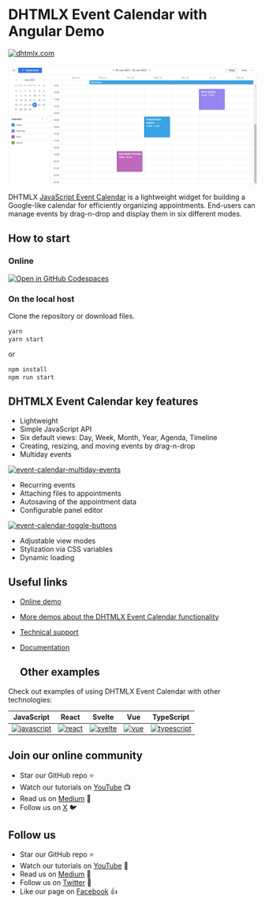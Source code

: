 # DHTMLX Event Calendar with Angular Demo

[![dhtmlx.com](https://img.shields.io/badge/made%20by-DHTMLX-blue)](https://dhtmlx.com/)

![DHTMLX Event Calendar with Angular Demo](https://raw.githubusercontent.com/DHTMLX/angular-event-calendar-demo/master/event-calendar.png)

DHTMLX [JavaScript Event Calendar](https://dhtmlx.com/docs/products/dhtmlxEventCalendar/) is a lightweight widget for building a Google-like calendar for efficiently organizing appointments. End-users can manage events by drag-n-drop and display them in six different modes.

## How to start

### Online

[![Open in GitHub Codespaces](https://github.com/codespaces/badge.svg)](https://codespaces.new/DHTMLX/angular-event-calendar-demo) 

### On the local host 

Clone the repository or download files.

```
yarn
yarn start
```

or

```
npm install
npm run start
```

## DHTMLX Event Calendar key features

- Lightweight
- Simple JavaScript API
- Six default views: Day, Week, Month, Year, Agenda, Timeline
- Creating, resizing, and moving events by drag-n-drop
- Multiday events

[![event-calendar-multiday-events](https://dhtmlx.com/blog/wp-content/uploads/2023/09/image1.gif)](https://snippet.dhtmlx.com/btytgzed?tag=event_calendar&mode=wide)
  
- Recurring events
- Attaching files to appointments
- Autosaving of the appointment data
- Configurable panel editor

[![event-calendar-toggle-buttons](https://dhtmlx.com/blog/wp-content/uploads/2023/02/toggle-buttons.gif)](https://snippet.dhtmlx.com/dmoijc47?tag=event_calendar&mode=wide)

- Adjustable view modes
- Stylization via CSS variables
- Dynamic loading

## Useful links

- [Online demo](https://replit.com/@dhtmlx/dhtmlx-event-calendar-with-angular)
- [More demos about the DHTMLX Event Calendar functionality](https://snippet.dhtmlx.com/nh2g0j2o?tag=event_calendar)
- [Technical support ](https://forum.dhtmlx.com/c/event-calendar)
- [Documentation](https://docs.dhtmlx.com/eventcalendar/)

  ## Other examples

Check out examples of using DHTMLX Event Calendar with other technologies:

| JavaScript | React | Svelte | Vue | TypeScript |
| ----- | ----- | ----- | ----- | ----- |
| [![javascript](https://dhtmlx.com/images/common/technologies/js.svg)](https://github.com/DHTMLX/docs-calendar) | [![react](https://dhtmlx.com/images/common/technologies/react.svg)](https://github.com/DHTMLX/react-event-calendar-demo) | [![svelte](https://dhtmlx.com/images/common/technologies/svelte.svg)](https://github.com/DHTMLX/svelte-event-calendar-demo) | [![vue](https://dhtmlx.com/images/common/technologies/vue.svg)](https://github.com/DHTMLX/vue-event-calendar-demo) | [![typescript](https://dhtmlx.com/images/common/technologies/typescript.svg)](https://docs.dhtmlx.com/eventcalendar/guides/typescript_support/)

## Join our online community

- Star our GitHub repo :star:
- Watch our tutorials on [YouTube](https://www.youtube.com/user/dhtmlx/videos) :tv:
- Read us on [Medium](https://dhtmlx.medium.com) :newspaper:
- Follow us on [X](https://x.com/dhtmlx) :bird:

## Follow us

- Star our GitHub repo :star:
- Watch our tutorials on [YouTube](https://www.youtube.com/user/dhtmlx/videos) :eyes:
- Read us on [Medium](https://dhtmlx.medium.com) :newspaper:
- Follow us on [Twitter](https://twitter.com/dhtmlx) :feet:
- Like our page on [Facebook](https://www.facebook.com/dhtmlx/) :thumbsup:
